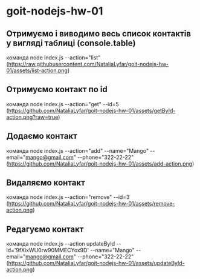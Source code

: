 # goit-nodejs-hw-01
## Отримуємо і виводимо весь список контактів у вигляді таблиці (console.table)
команда node index.js --action="list"
(https://raw.githubusercontent.com/NataliaLyfar/goit-nodejs-hw-01/assets/list-action.png)
## Oтримуємо контакт по id
команда node index.js --action="get" --id=5
(https://github.com/NataliaLyfar/goit-nodejs-hw-01/assets/getById-action.png?raw=true)
## Додаємо контакт
команда node index.js --action="add" --name="Mango" --email="mango@gmail.com" --phone="322-22-22"
(https://github.com/NataliaLyfar/goit-nodejs-hw-01/assets/add-action.png)
## Видаляємо контакт
команда node index.js --action="remove" --id=3
(https://github.com/NataliaLyfar/goit-nodejs-hw-01/assets/remove-action.png)
## Редагуємо контакт
команда node index.js --action updateById --id='9fXixWU0rw90MMECYox9D' --name="Mango" --email="mango@gmail.com" --phone="322-22-22"
(https://github.com/NataliaLyfar/goit-nodejs-hw-01/assets/updateById-action.png)
